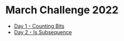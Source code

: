 <h1>March Challenge 2022</h1>

- [Day 1 - Counting Bits](https://github.com/anandhu720/Leetcode-Solutions/tree/main/338-counting-bits)
- [Day 2 - Is Subsequence](https://github.com/anandhu720/Leetcode-Solutions/tree/main/392-is-subsequence)
